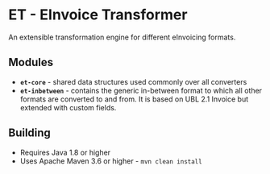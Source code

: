 # ET - EInvoice Transformer

An extensible transformation engine for different eInvoicing formats.

## Modules

* **`et-core`** - shared data structures used commonly over all converters
* **`et-inbetween`** - contains the generic in-between format to which all other formats are converted to and from. It is based on UBL 2.1 Invoice but extended with custom fields.

## Building

* Requires Java 1.8 or higher
* Uses Apache Maven 3.6 or higher - `mvn clean install`
